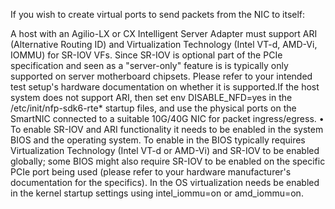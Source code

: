 If you wish to create virtual ports to send packets from the NIC to itself:

A host with an Agilio-LX or CX Intelligent Server Adapter must support ARI (Alternative
Routing ID) and Virtualization Technology (Intel VT-d, AMD-Vi, IOMMU) for SR-IOV VFs.
Since SR-IOV is optional part of the PCIe specification and seen as a "server-only" feature is
is typically only supported on server motherboard chipsets. Please refer to your intended test
setup's hardware documentation on whether it is supported.If the host system does not support
ARI, then set env DISABLE_NFD=yes in the /etc/init/nfp-sdk6-rte* startup files, and
use the physical ports on the SmartNIC connected to a suitable 10G/40G NIC for packet
ingress/egress.
• To enable SR-IOV and ARI functionality it needs to be enabled in the system BIOS and the operating system.
To enable in the BIOS typically requires Virtualization Technology (Intel VT-d or AMD-Vi) and SR-IOV to be
enabled globally; some BIOS might also require SR-IOV to be enabled on the specific PCIe port being used
(please refer to your hardware manufacturer's documentation for the specifics). In the OS virtualization needs
be enabled in the kernel startup settings using intel_iommu=on or amd_iommu=on.
